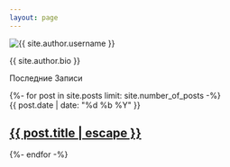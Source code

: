 ```yaml
---
layout: page
---
```


<div class="author text-center mx-auto py-5">
  <img
    class="author-avatar"
    src="{{ site.author.avatar }}"
    alt="{{ site.author.username }}"
  />
  <p class="text-grey-dk-000">{{ site.author.bio }}</p>
</div>

<p class="posts-item-note" aria-label="Recent Posts">Последние Записи</p>
{%- for post in site.posts limit: site.number_of_posts -%}
<article class="post-item">
  <span class="post-item-date fs-3 text-grey-dk-000">{{ post.date | date: "%d %b %Y" }}</span>
  <h2 class="post-item-title fs-5">
    <a class="" href="{{ post.url }}">{{ post.title | escape }}</a>
  </h2>
</article>
{%- endfor -%}
